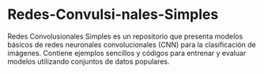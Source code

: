 # Redes-Convulsi-nales-Simples
Redes Convolusionales Simples es un repositorio que presenta modelos básicos de redes neuronales convolucionales (CNN) para la clasificación de imágenes. Contiene ejemplos sencillos y códigos para entrenar y evaluar modelos utilizando conjuntos de datos populares.
